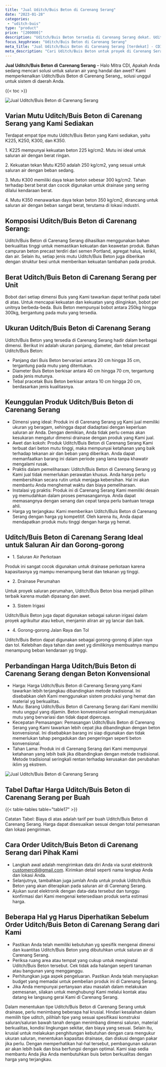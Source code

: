 ```yaml
---
title: "Jual Uditch/Buis Beton di Carenang Serang"
date: "2023-01-28"
categories:
 - "uditch-buis"
type: "product"
price: "[200000]"
description: "Uditch/Buis Beton tersedia di Carenang Serang dekat. Uditch/Buis Beton ini sering diaplikasaikan dalam project konstruksi sebagai drainase yang kuat dan awet. Hubungi kami untuk mendapatkan informasi lebih lanjut."
focus_keyphrase: "Uditch/Buis Beton di Carenang Serang"
meta_title: "Jual Uditch/Buis Beton di Carenang Serang [terdekat] - CDI"
meta_description: "Cari Uditch/Buis Beton untuk proyek di Carenang Serang? Kami memiliki Uditch/Buis Beton yang berkualitas untuk konstruksi drainase. Dapatkan harga termurah sekarang."
---
```


**Jual Uditch/Buis Beton di Carenang Serang** – Halo Mitra CDI, Apakah Anda sedang mencari solusi untuk saluran air yang handal dan awet? Kami memperkenalkan Uditch/Buis Beton di Carenang Serang,, solusi unggul untuk sistem di daerah Anda.

{{< toc >}}

![Jual Uditch/Buis Beton di Carenang Serang](/images/uditch-buis/uditch-beton-30.jpg)

## Varian Mutu Uditch/Buis Beton di Carenang Serang yang Kami Sediakan

Terdapat empat tipe mutu Uditch/Buis Beton yang Kami sediakan, yaitu K225, K250, K300, dan K350.

1\. K225 mempunyai kekuatan beton 225 kg/cm2. Mutu ini ideal untuk saluran air dengan berat ringan.

2\. Kekuatan tekan Mutu K250 adalah 250 kg/cm2, yang sesuai untuk saluran air dengan beban sedang.

3\. Mutu K300 memiliki daya tekan beton sebesar 300 kg/cm2. Tahan terhadap berat berat dan cocok digunakan untuk drainase yang sering dilalui kendaraan berat.

4\. Mutu K350 menawarkan daya tekan beton 350 kg/cm2, dirancang untuk saluran air dengan beban sangat berat, terutama di lokasi industri.

## Komposisi Uditch/Buis Beton di Carenang Serang:

Uditch/Buis Beton di Carenang Serang dihasilkan menggunakan bahan berkualitas tinggi untuk memastikan kekuatan dan keawetan produk. Bahan campuran beton precast terdiri dari semen Portland, agregat halus, kerikil, dan air. Selain itu, setiap jenis mutu Uditch/Buis Beton juga diberikan dengan struktur besi untuk memberikan kekuatan tambahan pada produk.

## Berat Uditch/Buis Beton di Carenang Serang per Unit

Bobot dari setiap dimensi Buis yang Kami tawarkan dapat terlihat pada tabel di atas. Untuk mencapai kekuatan dan kekuatan yang diinginkan, bobot per unitnya berbeda-beda. Buis Beton mempunyai bobot antara 250kg hingga 300kg, bergantung pada mutu yang tersedia.

## Ukuran Uditch/Buis Beton di Carenang Serang

Uditch/Buis Beton yang tersedia di Carenang Serang hadir dalam berbagai dimensi. Berikut ini adalah ukuran panjang, diameter, dan tebal precast Uditch/Buis Beton:

*   Panjang dari Buis Beton bervariasi antara 20 cm hingga 35 cm, tergantung pada mutu yang ditentukan.
*   Diameter Buis Beton berkisar antara 40 cm hingga 70 cm, tergantung pada jenis mutunya.
*   Tebal pracetak Buis Beton berkisar antara 10 cm hingga 20 cm, berdasarkan jenis kualitasnya.

## Keunggulan Produk Uditch/Buis Beton di Carenang Serang

*   Dimensi yang ideal: Produk ini di Carenang Serang yg Kami jual memiliki ukuran yg beragam, sehingga dapat diadaptasi dengan keperluan saluran air Anda. Dengan demikian, Anda tidak perlu cemas akan kesukaran mengatur dimensi drainase dengan produk yang Kami jual.
*   Awet dan kokoh: Produk Uditch/Buis Beton di Carenang Serang Kami terbuat dari beton mutu tinggi, maka mempunyai ketahanan yang baik terhadap tekanan air dan beban yang diberikan. Anda dapat memanfaatkan barang ini dalam periode yang lama tanpa khawatir mengalami rusak.
*   Praktis dalam pemeliharaan: Uditch/Buis Beton di Carenang Serang yg Kami jual tidak memerlukan perawatan khusus. Anda hanya perlu membersihkan secara rutin untuk menjaga kebersihan. Hal ini akan membantu Anda menghemat waktu dan biaya pemeliharaan.
*   Instalasi yg praktis: Produk ini di Carenang Serang Kami memiliki desain yg memudahkan dalam proses pemasangannya. Anda dapat memasangnya dengan senang dan cepat tanpa perlu bantuan tenaga ahli.
*   Harga yg terjangkau: Kami memberikan Uditch/Buis Beton di Carenang Serang dengan harga yg kompetitif. Oleh karena itu, Anda dapat mendapatkan produk mutu tinggi dengan harga yg hemat.

## Uditch/Buis Beton di Carenang Serang Ideal untuk Saluran Air dan Gorong-gorong

*   1\. Saluran Air Perkotaan

Produk ini sangat cocok digunakan untuk drainase perkotaan karena kapasitasnya yg mampu menampung berat dan tekanan yg tinggi.
*   2\. Drainase Perumahan

Untuk proyek saluran perumahan, Uditch/Buis Beton bisa menjadi pilihan terbaik karena mudah dipasang dan awet.
*   3\. Sistem Irigasi

Uditch/Buis Beton juga dapat digunakan sebagai saluran irigasi dalam proyek agrikultur atau kebun, menjamin aliran air yg lancar dan baik.
*   4\. Gorong-gorong Jalan Raya dan Tol

Uditch/Buis Beton dapat digunakan sebagai gorong-gorong di jalan raya dan tol. Kelebihan daya tahan dan awet yg dimilikinya membuatnya mampu menampung beban kendaraan yg tinggi.

## Perbandingan Harga Uditch/Buis Beton di Carenang Serang dengan Beton Konvensional

*   Harga: Harga Uditch/Buis Beton di Carenang Serang yang Kami tawarkan lebih terjangkau dibandingkan metode tradisional. Ini disebabkan oleh Kami menggunakan sistem produksi yang hemat dan material yg berkualitas.
*   Mutu: Barang Uditch/Buis Beton di Carenang Serang dari Kami memiliki mutu unggul yang dijamin. Beton konvensional seringkali menunjukkan mutu yang bervariasi dan tidak dapat dipercaya.
*   Kecepatan Pemasangan: Pemasangan Uditch/Buis Beton di Carenang Serang yang Kami tawarkan lebih cepat jika dibandingkan dengan beton konvensional. Ini disebabkan barang ini siap digunakan dan tidak memerlukan tahap pengadukan dan pengeringan seperti beton konvensional.
*   Tahan Lama: Produk ini di Carenang Serang dari Kami mempunyai ketahanan yang lebih baik jika dibandingkan dengan metode tradisional. Metode tradisional seringkali rentan terhadap kerusakan dan perubahan iklim yg ekstrem.

![Jual Uditch/Buis Beton di Carenang Serang](/images/uditch-buis/buis-beton-05.jpg)

## Tabel Daftar Harga Uditch/Buis Beton di Carenang Serang per Buah

{{< table-tables table="table17" >}}

Catatan Tabel: Biaya di atas adalah tarif per buah Uditch/Buis Beton di Carenang Serang. Harga dapat disesuaikan sesuai dengan total pemesanan dan lokasi pengiriman.

## Cara Order Uditch/Buis Beton di Carenang Serang dari Pihak Kami

*   Langkah awal adalah mengirimkan data diri Anda via surat elektronik customercdi@gmail.com. Kirimkan detail seperti nama lengkap Anda dan lokasi Anda.
*   Selanjutnya, tambahkan juga jumlah Anda untuk produk Uditch/Buis Beton yang akan diterapkan pada saluran air di Carenang Serang.
*   Ajukan surat elektronik dengan data-data tersebut dan tunggu konfirmasi dari Kami mengenai ketersediaan produk serta estimasi harga.

## Beberapa Hal yg Harus Diperhatikan Sebelum Order Uditch/Buis Beton di Carenang Serang dari Kami

*   Pastikan Anda telah memiliki kebutuhan yg spesifik mengenai dimensi dan kuantitas Uditch/Buis Beton yang dibutuhkan untuk saluran air di Carenang Serang.
*   Periksa ruang area atau tempat yang cukup untuk menginstal Uditch/Buis Beton tersebut. Cek tidak ada halangan seperti tanaman atau bangunan yang mengganggu.
*   Perhitungkan juga aspek pengeluaran. Pastikan Anda telah menyiapkan budget yang memadai untuk pembelian produk ini di Carenang Serang.
*   Jika Anda mempunyai pertanyaan atau masalah dalam melakukan pemesanan, silakan untuk menghubungi Kami melalui kontak atau datang ke langsung gerai Kami di Carenang Serang.

Dalam menentukan tipe Uditch/Buis Beton di Carenang Serang untuk drainase, perlu menimbang beberapa hal krusial. Hindari kesalahan dalam memilih tipe uditch, pilihlah tipe yang sesuai spesifikasi konstruksi saluran/saluran bawah tanah dengan menimbang dimensi saluran, material berkualitas, kondisi lingkungan sekitar, dan biaya yang sesuai. Selain itu, krusial untuk melakukan penghitungan kebutuhan dengan cara mengukur ukuran saluran, menentukan kapasitas drainase, dan diskusi dengan pakar jika perlu. Dengan memperhatikan hal-hal tersebut, pembangunan saluran air akan lebih baik dan bisa berfungsi dengan optimal. Kami siap sedia membantu Anda jika Anda membutuhkan buis beton berkualitas dengan harga yang terjangkau.
